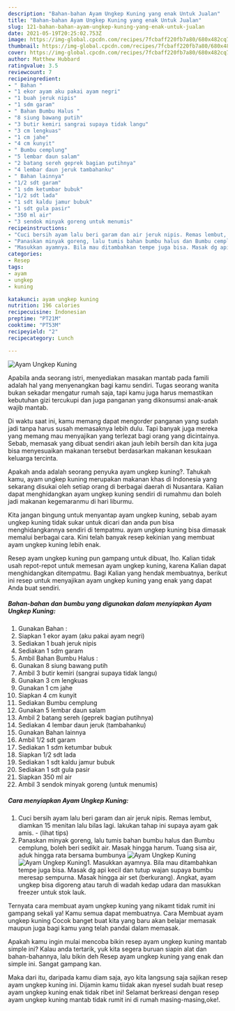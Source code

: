 ```yaml
---
description: "Bahan-bahan Ayam Ungkep Kuning yang enak Untuk Jualan"
title: "Bahan-bahan Ayam Ungkep Kuning yang enak Untuk Jualan"
slug: 121-bahan-bahan-ayam-ungkep-kuning-yang-enak-untuk-jualan
date: 2021-05-19T20:25:02.753Z
image: https://img-global.cpcdn.com/recipes/7fcbaff220fb7a80/680x482cq70/ayam-ungkep-kuning-foto-resep-utama.jpg
thumbnail: https://img-global.cpcdn.com/recipes/7fcbaff220fb7a80/680x482cq70/ayam-ungkep-kuning-foto-resep-utama.jpg
cover: https://img-global.cpcdn.com/recipes/7fcbaff220fb7a80/680x482cq70/ayam-ungkep-kuning-foto-resep-utama.jpg
author: Matthew Hubbard
ratingvalue: 3.5
reviewcount: 7
recipeingredient:
- " Bahan "
- "1 ekor ayam aku pakai ayam negri"
- "1 buah jeruk nipis"
- "1 sdm garam"
- " Bahan Bumbu Halus "
- "8 siung bawang putih"
- "3 butir kemiri sangrai supaya tidak langu"
- "3 cm lengkuas"
- "1 cm jahe"
- "4 cm kunyit"
- " Bumbu cemplung"
- "5 lembar daun salam"
- "2 batang sereh geprek bagian putihnya"
- "4 lembar daun jeruk tambahanku"
- " Bahan lainnya"
- "1/2 sdt garam"
- "1 sdm ketumbar bubuk"
- "1/2 sdt lada"
- "1 sdt kaldu jamur bubuk"
- "1 sdt gula pasir"
- "350 ml air"
- "3 sendok minyak goreng untuk menumis"
recipeinstructions:
- "Cuci bersih ayam lalu beri garam dan air jeruk nipis. Remas lembut, diamkan 15 menitan lalu bilas lagi. lakukan tahap ini supaya ayam gak amis.           (lihat tips)"
- "Panaskan minyak goreng, lalu tumis bahan bumbu halus dan Bumbu cemplung, boleh beri sedikit air. Masak hingga harum. Tuang sisa air, aduk hingga rata bersama bumbunya"
- "Masukkan ayamnya. Bila mau ditambahkan tempe juga bisa. Masak dg api kecil dan tutup wajan supaya bumbu meresap sempurna. Masak hingga air set (berkurang). Angkat, ayam ungkep bisa digoreng atau taruh di wadah kedap udara dan masukkan freezer untuk stok lauk."
categories:
- Resep
tags:
- ayam
- ungkep
- kuning

katakunci: ayam ungkep kuning 
nutrition: 196 calories
recipecuisine: Indonesian
preptime: "PT21M"
cooktime: "PT53M"
recipeyield: "2"
recipecategory: Lunch

---
```



![Ayam Ungkep Kuning](https://img-global.cpcdn.com/recipes/7fcbaff220fb7a80/680x482cq70/ayam-ungkep-kuning-foto-resep-utama.jpg)

Apabila anda seorang istri, menyediakan masakan mantab pada famili adalah hal yang menyenangkan bagi kamu sendiri. Tugas seorang  wanita bukan sekadar mengatur rumah saja, tapi kamu juga harus memastikan kebutuhan gizi tercukupi dan juga panganan yang dikonsumsi anak-anak wajib mantab.

Di waktu  saat ini, kamu memang dapat mengorder panganan yang sudah jadi tanpa harus susah memasaknya lebih dulu. Tapi banyak juga mereka yang memang mau menyajikan yang terlezat bagi orang yang dicintainya. Sebab, memasak yang dibuat sendiri akan jauh lebih bersih dan kita juga bisa menyesuaikan makanan tersebut berdasarkan makanan kesukaan keluarga tercinta. 



Apakah anda adalah seorang penyuka ayam ungkep kuning?. Tahukah kamu, ayam ungkep kuning merupakan makanan khas di Indonesia yang sekarang disukai oleh setiap orang di berbagai daerah di Nusantara. Kalian dapat menghidangkan ayam ungkep kuning sendiri di rumahmu dan boleh jadi makanan kegemaranmu di hari liburmu.

Kita jangan bingung untuk menyantap ayam ungkep kuning, sebab ayam ungkep kuning tidak sukar untuk dicari dan anda pun bisa menghidangkannya sendiri di tempatmu. ayam ungkep kuning bisa dimasak memalui berbagai cara. Kini telah banyak resep kekinian yang membuat ayam ungkep kuning lebih enak.

Resep ayam ungkep kuning pun gampang untuk dibuat, lho. Kalian tidak usah repot-repot untuk memesan ayam ungkep kuning, karena Kalian dapat menghidangkan ditempatmu. Bagi Kalian yang hendak membuatnya, berikut ini resep untuk menyajikan ayam ungkep kuning yang enak yang dapat Anda buat sendiri.

<!--inarticleads1-->

##### Bahan-bahan dan bumbu yang digunakan dalam menyiapkan Ayam Ungkep Kuning:

1. Gunakan  Bahan :
1. Siapkan 1 ekor ayam (aku pakai ayam negri)
1. Sediakan 1 buah jeruk nipis
1. Sediakan 1 sdm garam
1. Ambil  Bahan Bumbu Halus :
1. Gunakan 8 siung bawang putih
1. Ambil 3 butir kemiri (sangrai supaya tidak langu)
1. Gunakan 3 cm lengkuas
1. Gunakan 1 cm jahe
1. Siapkan 4 cm kunyit
1. Sediakan  Bumbu cemplung
1. Gunakan 5 lembar daun salam
1. Ambil 2 batang sereh (geprek bagian putihnya)
1. Sediakan 4 lembar daun jeruk (tambahanku)
1. Gunakan  Bahan lainnya
1. Ambil 1/2 sdt garam
1. Sediakan 1 sdm ketumbar bubuk
1. Siapkan 1/2 sdt lada
1. Sediakan 1 sdt kaldu jamur bubuk
1. Sediakan 1 sdt gula pasir
1. Siapkan 350 ml air
1. Ambil 3 sendok minyak goreng (untuk menumis)




<!--inarticleads2-->

##### Cara menyiapkan Ayam Ungkep Kuning:

1. Cuci bersih ayam lalu beri garam dan air jeruk nipis. Remas lembut, diamkan 15 menitan lalu bilas lagi. lakukan tahap ini supaya ayam gak amis. -           (lihat tips)
1. Panaskan minyak goreng, lalu tumis bahan bumbu halus dan Bumbu cemplung, boleh beri sedikit air. Masak hingga harum. Tuang sisa air, aduk hingga rata bersama bumbunya
<img src="//assets-global.cpcdn.com/assets/icons/button_play-2c75c40dde080a61004c1f40b05d8f140eaff45d7e9e6481dc71c63d2e7c4909.png" alt="Ayam Ungkep Kuning"><img src="//assets-global.cpcdn.com/assets/icons/button_play-2c75c40dde080a61004c1f40b05d8f140eaff45d7e9e6481dc71c63d2e7c4909.png" alt="Ayam Ungkep Kuning">1. Masukkan ayamnya. Bila mau ditambahkan tempe juga bisa. Masak dg api kecil dan tutup wajan supaya bumbu meresap sempurna. Masak hingga air set (berkurang). Angkat, ayam ungkep bisa digoreng atau taruh di wadah kedap udara dan masukkan freezer untuk stok lauk.




Ternyata cara membuat ayam ungkep kuning yang nikamt tidak rumit ini gampang sekali ya! Kamu semua dapat membuatnya. Cara Membuat ayam ungkep kuning Cocok banget buat kita yang baru akan belajar memasak maupun juga bagi kamu yang telah pandai dalam memasak.

Apakah kamu ingin mulai mencoba bikin resep ayam ungkep kuning mantab simple ini? Kalau anda tertarik, yuk kita segera buruan siapin alat dan bahan-bahannya, lalu bikin deh Resep ayam ungkep kuning yang enak dan simple ini. Sangat gampang kan. 

Maka dari itu, daripada kamu diam saja, ayo kita langsung saja sajikan resep ayam ungkep kuning ini. Dijamin kamu tiidak akan nyesel sudah buat resep ayam ungkep kuning enak tidak ribet ini! Selamat berkreasi dengan resep ayam ungkep kuning mantab tidak rumit ini di rumah masing-masing,oke!.

